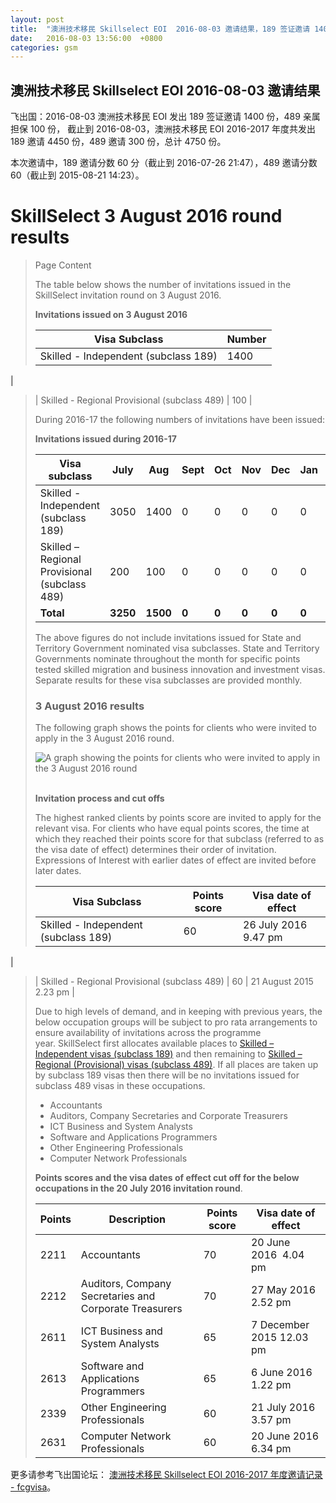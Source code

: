 ```yaml
---
layout: post
title:  "澳洲技术移民 Skillselect EOI  2016-08-03 邀请结果，189 签证邀请 1400 份，489 亲属担保 100 份"
date:   2016-08-03 13:56:00  +0800
categories: gsm
---
```


## 澳洲技术移民 Skillselect EOI  2016-08-03 邀请结果

飞出国：2016-08-03 澳洲技术移民 EOI 发出 189 签证邀请 1400 份，489 亲属担保 100 份，
截止到 2016-08-03，澳洲技术移民 EOI 2016-2017 年度共发出 189 邀请 4450 份，489 邀请 300 份，总计 4750 份。

本次邀请中，189 邀请分数 60 分（截止到 2016-07-26 21:47），489 邀请分数 60（截止到 2015-08-21 14:23）。

# SkillSelect 3 August 2016 round results
> <!--Page content-->
> Page Content
> 
> ​​​​​​​​​The table below shows the number of invitations issued in the SkillSelect invitation round on 3 August 2016.
> 
> **Invitations issued&nbsp;on&nbsp;3 August 2016**
> 
> | Visa Subclass | Number |
> | --- | --- |
> | Skilled - Independent (subclass 189) | 1400 |
> | Skilled - Regional Provisional (subclass 489) | 100 |
> 
> During 2016-17 the following numbers of invitations have been issued:
> 
> **Invitations issued&nbsp;during 2016-17**
> 
> | Visa subclass | July | Aug | Sept | Oct | Nov | Dec | Jan | Feb | Mar | Apr | May | June | Total |
> | --- | --- | --- | --- | --- | --- | --- | --- | --- | --- | --- | --- | --- | --- |
> | Skilled - Independent (subclass 189) | 3050  | 1400  | 0  | 0 | 0 | 0  | 0  | 0 | 0 | 0 | 0 | 0 | 4450 |
> | Skilled – Regional Provisional (subclass 489) | 200 | 100  | 0  | 0  | 0  | 0  | 0  | 0 | 0 | 0 | 0 | 0 | 300 |
> | **Total** | **3250** | **1500** | **0** | **0** | **0** | **0** | **0** | **0** | | **0** | **0** | **0** | **4750** |
> 
> The above figures do not include invitations issued for State and Territory Government nominated visa subclasses. State and Territory Governments nominate throughout the month for specific points tested skilled migration and business innovation and investment visas. Separate results for these visa subclasses are provided monthly.
> 
> ### 3 August&nbsp;2016 results
> 
> The following graph shows the points for clients who were invited to apply in the&nbsp;3 August 2016&nbsp;round.
> 
> ![A graph showing the points for clients who were invited to apply in the 3 August 2016 round](http://www.border.gov.au/WorkinginAustralia/PublishingImages/03082016.jpg)&nbsp;
> 
> **Invitation process and cut offs**
> 
> The highest ranked clients by points score are invited to apply for the relevant visa. For clients who have equal points scores, the time at which they reached their points score for that subclass (referred to as the visa date of effect) determines their order of invitation. Expressions of Interest with earlier dates of effect are invited before later dates.
> 
> | Visa Subclass | Points score | Visa date of effect |
> | --- | --- | --- |
> | Skilled - Independent (subclass 189) | 60 | 26 July 2016 9.47 pm |
> | Skilled - Regional Provisional (subclass 489) | 60 | 21 August 2015 2.23 pm |
> 
> Due to high levels of demand, and in keeping with previous years, the below occupation groups will be subject to pro rata arrangements to ensure availability of invitations across the programme year.&nbsp;SkillSelect first allocates available places to  [Skilled – Independent visas (subclass 189)](/Trav/Visa-1/189-) and then remaining to  [Skilled – Regional (Provisional) visas (subclass 489)](/Trav/Visa-1/489-). If all places are taken up by subclass 189 visas then there will be no invitations issued for subclass 489 visas in these occupations.
> 
> - Accountants
> - Auditors, Company Secretaries and Corporate Treasurers
> - ICT Business and System Analysts 
> - Software and Applications Programmers
> - Other Engineering Professionals
> - Computer Network Professionals 
> 
> **Points scores and the visa dates of effect cut off for the below occupations in the&nbsp;20 July 2016 invitation round**.
> 
> | Points | Description | Points score | Visa date of effect |
> | --- | --- | --- | --- |
> | 2211 | Accountants | 70 | 20 June 2016&nbsp; 4.04 pm |
> | 2212 | Auditors, Company Secretaries and Corporate Treasurers | 70 | 27 May 2016 2.52 pm  |
> | 2611 | ICT Business and ​System Analysts | 65 | 7 December 2015 12.03 pm |
> | 2613 | Software and Applications Programmers | 65 | 6 June 2016 1.22 pm |
> | 2339 | Other Engineering Professionals | 60 |   21 July 2016 3.57 pm |
> | 2631 | Computer Network Professionals | 60 | 20 June 2016 6.34 pm |
> 

更多请参考飞出国论坛： [澳洲技术移民 Skillselect EOI 2016-2017 年度邀请记录 - fcgvisa](http://bbs.fcgvisa.com/t/skillselect-eoi-2016-2017/17031)。